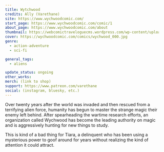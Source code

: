 ```yaml
---
title: Wytchwood
credits: Ally (Varethane)
site: https://www.wychwoodcomic.com/
start_page: https://www.wychwoodcomic.com/comic/1
about_page: https://www.wychwoodcomic.com/about
thumbnail: https://webcomictraveloguecms.wordpress.com/wp-content/uploads/2024/02/hubbox_wychwood.png
cover: https://wychwoodcomic.com/comics/wychwood_000.jpg
genre: 
  - action-adventure
  - sci-fi

general_tags: 
  - aliens

update_status: ongoing
other_works:
merch: (link to shop)
support: https://www.patreon.com/varethane
social: (instagram, bluesky, etc.)
---
```


Over twenty years after the world was invaded and then rescued from a terrifying alien force, humanity has begun to master the strange magic their enemy left behind. After spearheading the wartime research efforts, an organization called Wychwood has become the leading authority on magic and is aggressively hunting for new things to study.

This is kind of a bad thing for Tiara, a delinquent who has been using a mysterious power to goof around for years without realizing the kind of attention it could attract.